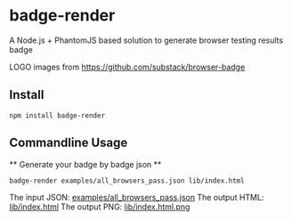 badge-render
============

A Node.js + PhantomJS based solution to generate browser testing results badge


LOGO images from https://github.com/substack/browser-badge

Install
-------

```
npm install badge-render
```

Commandline Usage
-----------------

** Generate your badge by badge json **

```sh
badge-render examples/all_browsers_pass.json lib/index.html
```

The input JSON: <a href="examples/all_browsers_pass.json">examples/all_browsers_pass.json</a>
The output HTML: <a href="lib/index.html">lib/index.html</a>
The output PNG: <a href="lib/index.html.png">lib/index.html.png</a>
